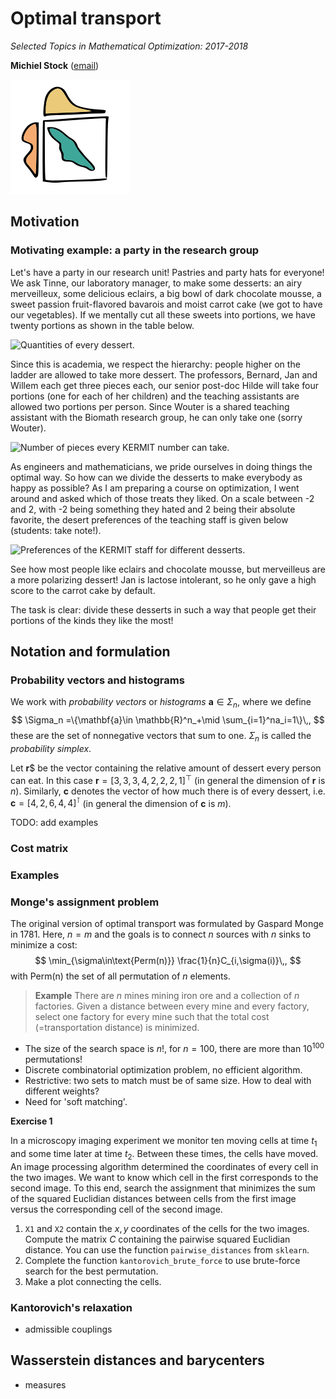 # Optimal transport

*Selected Topics in Mathematical Optimization: 2017-2018*

**Michiel Stock** ([email](michiel.stock@ugent.be))

![](Figures/logo.png)

## Motivation

### Motivating example: a party in the research group

Let's have a party in our research unit! Pastries and party hats for everyone! We ask Tinne, our laboratory manager, to make some desserts: an airy merveilleux, some delicious eclairs, a big bowl of dark chocolate mousse, a sweet passion fruit-flavored bavarois and moist carrot cake (we got to have our vegetables). If we mentally cut all these sweets into portions, we have twenty portions as shown in the table below.

![Quantities of every dessert.](../images/2017_optimal_transport/desserts.png)

Since this is academia, we respect the hierarchy: people higher on the ladder are allowed to take more dessert. The professors, Bernard, Jan and Willem each get three pieces each, our senior post-doc Hilde will take four portions (one for each of her children) and the teaching assistants are allowed two portions per person. Since Wouter is a shared teaching assistant with the Biomath research group, he can only take one (sorry Wouter).

![Number of pieces every KERMIT number can take.](../images/2017_optimal_transport/staff.png)

As engineers and mathematicians, we pride ourselves in doing things the optimal way. So how can we divide the desserts to make everybody as happy as possible? As I am preparing a course on optimization, I went around and asked which of those treats they liked. On a scale between -2 and 2, with -2 being something they hated and 2 being their absolute favorite, the desert preferences of the teaching staff is given below (students: take note!).

![Preferences of the KERMIT staff for different desserts. ](../images/2017_optimal_transport/preferences.png)

See how most people like eclairs and chocolate mousse, but merveilleus are a more polarizing dessert! Jan is lactose intolerant, so he only gave a high score to the carrot cake by default.

The task is clear: divide these desserts in such a way that people get their portions of the kinds they like the most!

## Notation and formulation


### Probability vectors and histograms

We work with *probability vectors* or *histograms* $\mathbf{a}\in\Sigma_n$, where we define
$$
\Sigma_n =\{\mathbf{a}\in \mathbb{R}^n_+\mid \sum_{i=1}^na_i=1\}\,,
$$
these are the set of nonnegative vectors that sum to one. $\Sigma_n$ is called the *probability simplex*.

Let $\mathbf{r}$$ be the vector containing the relative amount of dessert every person can eat. In this case $\mathbf{r} = [3,3,3,4,2,2,2,1]^\top$ (in general the dimension of $\mathbf{r}$ is $n$). Similarly, $\mathbf{c}$ denotes the vector of how much there is of every dessert, i.e. $\mathbf{c}=[4, 2, 6, 4, 4]^\intercal$ (in general the dimension of $\mathbf{c}$ is $m$).

TODO: add examples

### Cost matrix

### Examples

### Monge's assignment problem

The original version of optimal transport was formulated by Gaspard Monge in 1781. Here, $n=m$ and the goals is to connect $n$ sources with $n$ sinks to minimize a cost:
$$
\min_{\sigma\in\text{Perm(n)}} \frac{1}{n}C_{i,\sigma(i)}\,,
$$
with $\text{Perm(n)}$ the set of all permutation of $n$ elements.

> **Example** There are $n$ mines mining iron ore and a collection of $n$ factories. Given a distance between every mine and every factory, select one factory for every mine such that the total cost (=transportation distance) is minimized.

- The size of the search space is $n!$, for $n=100$, there are more than $10^{100}$ permutations!
- Discrete combinatorial optimization problem, no efficient algorithm.
- Restrictive: two sets to match must be of same size. How to deal with different weights?
- Need for 'soft matching'.

**Exercise 1**

In a microscopy imaging experiment we monitor ten moving cells at time $t_1$ and some time later at time $t_2$. Between these times, the cells have moved. An image processing algorithm determined the coordinates of every cell in the two images. We want to know which cell in the first corresponds to the second image. To this end, search the assignment that minimizes the sum of the squared Euclidian distances between cells from the first image versus the corresponding cell of the second image.

1. `X1` and `X2` contain the $x,y$ coordinates of the cells for the two images. Compute the matrix $C$ containing the pairwise squared Euclidian distance. You can use the function `pairwise_distances` from `sklearn`.
2. Complete the function `kantorovich_brute_force` to use brute-force search for the best permutation.
3. Make a plot connecting the cells.

### Kantorovich's relaxation

- admissible couplings

## Wasserstein distances and barycenters

- measures
